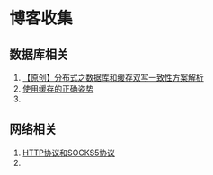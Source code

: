# 博客收集

## 数据库相关

1. [【原创】分布式之数据库和缓存双写一致性方案解析](https://www.cnblogs.com/rjzheng/p/9041659.html)
2. [使用缓存的正确姿势](https://juejin.im/post/5af5b2c36fb9a07ac65318bd)
3. 



## 网络相关

1. [HTTP协议和SOCKS5协议](https://www.cnblogs.com/yinzhengjie/p/7357860.html)
2. 